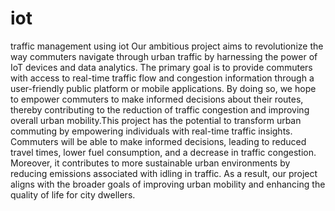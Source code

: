 # iot
traffic management using iot
Our ambitious project aims to revolutionize the way commuters navigate through urban traffic by harnessing the power of IoT devices and data analytics. The primary goal is to provide commuters with access to real-time traffic flow and congestion information through a user-friendly public platform or mobile applications. By doing so, we hope to empower commuters to make informed decisions about their routes, thereby contributing to the reduction of traffic congestion and improving overall urban mobility.This project has the potential to transform urban commuting by empowering individuals with real-time traffic insights. Commuters will be able to make informed decisions, leading to reduced travel times, lower fuel consumption, and a decrease in traffic congestion. Moreover, it contributes to more sustainable urban environments by reducing emissions associated with idling in traffic. As a result, our project aligns with the broader goals of improving urban mobility and enhancing the quality of life for city dwellers.
